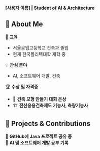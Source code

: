 #### [사용자 이름] | Student of AI & Architecture  

## 🌟 About Me  
🏫 **교육**  
- 서울공업고등학교 건축과 졸업  
- 현재 한국폴리텍대학 재학 중  

💡 **관심 분야**  
- AI, 소프트웨어 개발, 건축  

🏆 **수상 및 자격증**  
- 🥈 **건축 모형 만들기 대회 은상**  
- 🏗 **전산응용건축제도 기능사, 측량기능사**  

## 📂 Projects & Contributions  
🔹 **GitHub에 Java 프로젝트 공유 중**  
🔹 **AI 및 소프트웨어 개발 공부 기록**
